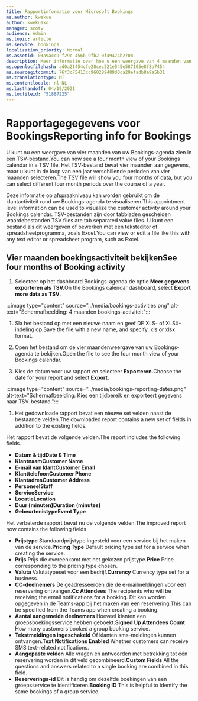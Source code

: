 ```yaml
---
title: Rapportinformatie voor Microsoft Bookings
ms.author: kwekua
author: kwekuako
manager: scotv
audience: Admin
ms.topic: article
ms.service: bookings
localization_priority: Normal
ms.assetid: 03a9acc9-f29c-456b-9fb2-0f49474b2708
description: Meer informatie over hoe u een weergave van 4 maanden van uw Bookings-activiteit kunt zien
ms.openlocfilehash: ad0a21454cfe28cec521e545e587105e8f8a7454
ms.sourcegitcommit: 76f3c75413cc960289489d0ca29efadb8a9a5b31
ms.translationtype: MT
ms.contentlocale: nl-NL
ms.lasthandoff: 04/19/2021
ms.locfileid: "51887225"
---
```

# <a name="reporting-info-for-bookings"></a><span data-ttu-id="c5d1c-103">Rapportagegegevens voor Bookings</span><span class="sxs-lookup"><span data-stu-id="c5d1c-103">Reporting info for Bookings</span></span>

<span data-ttu-id="c5d1c-104">U kunt nu een weergave van vier maanden van uw Bookings-agenda zien in een TSV-bestand.</span><span class="sxs-lookup"><span data-stu-id="c5d1c-104">You can now see a four month view of your Bookings calendar in a TSV file.</span></span> <span data-ttu-id="c5d1c-105">Het TSV-bestand bevat vier maanden aan gegevens, maar u kunt in de loop van een jaar verschillende perioden van vier maanden selecteren.</span><span class="sxs-lookup"><span data-stu-id="c5d1c-105">The TSV file will show you four months of data, but you can select different four month periods over the course of a year.</span></span>

<span data-ttu-id="c5d1c-106">Deze informatie op afspraakniveau kan worden gebruikt om de klantactiviteit rond uw Bookings-agenda te visualiseren.</span><span class="sxs-lookup"><span data-stu-id="c5d1c-106">This appointment level information can be used to visualize the customer activity around your Bookings calendar.</span></span> <span data-ttu-id="c5d1c-107">TSV-bestanden zijn door tabbladen gescheiden waardebestanden.</span><span class="sxs-lookup"><span data-stu-id="c5d1c-107">TSV files are tab separated value files.</span></span> <span data-ttu-id="c5d1c-108">U kunt een bestand als dit weergeven of bewerken met een teksteditor of spreadsheetprogramma, zoals Excel.</span><span class="sxs-lookup"><span data-stu-id="c5d1c-108">You can view or edit a file like this with any text editor or spreadsheet program, such as Excel.</span></span>

## <a name="see-four-months-of-booking-activity"></a><span data-ttu-id="c5d1c-109">Vier maanden boekingsactiviteit bekijken</span><span class="sxs-lookup"><span data-stu-id="c5d1c-109">See four months of Booking activity</span></span>

1. <span data-ttu-id="c5d1c-110">Selecteer op het dashboard Bookings-agenda de optie **Meer gegevens exporteren als TSV.**</span><span class="sxs-lookup"><span data-stu-id="c5d1c-110">On the Bookings calendar dashboard, select **Export more data as TSV**.</span></span>

:::image type="content" source="../media/bookings-activities.png" alt-text="Schermafbeelding: 4 maanden bookings-activiteit":::

1. <span data-ttu-id="c5d1c-112">Sla het bestand op met een nieuwe naam en geef DE XLS- of XLSX-indeling op.</span><span class="sxs-lookup"><span data-stu-id="c5d1c-112">Save the file with a new name, and specify .xls or xlsx format.</span></span>

1. <span data-ttu-id="c5d1c-113">Open het bestand om de vier maandenweergave van uw Bookings-agenda te bekijken.</span><span class="sxs-lookup"><span data-stu-id="c5d1c-113">Open the file to see the four month view of your Bookings calendar.</span></span>

1. <span data-ttu-id="c5d1c-114">Kies de datum voor uw rapport en selecteer **Exporteren.**</span><span class="sxs-lookup"><span data-stu-id="c5d1c-114">Choose the date for your report and select **Export**.</span></span>

:::image type="content" source="../media/bookings-reporting-dates.png" alt-text="Schermafbeelding: Kies een tijdbereik en exporteert gegevens naar TSV-bestand.":::

1. <span data-ttu-id="c5d1c-116">Het gedownloade rapport bevat een nieuwe set velden naast de bestaande velden.</span><span class="sxs-lookup"><span data-stu-id="c5d1c-116">The downloaded report contains a new set of fields in addition to the existing fields.</span></span>

<span data-ttu-id="c5d1c-117">Het rapport bevat de volgende velden.</span><span class="sxs-lookup"><span data-stu-id="c5d1c-117">The report includes the following fields.</span></span>

 - <span data-ttu-id="c5d1c-118">**Datum & tijd**</span><span class="sxs-lookup"><span data-stu-id="c5d1c-118">**Date & Time**</span></span>
- <span data-ttu-id="c5d1c-119">**Klantnaam**</span><span class="sxs-lookup"><span data-stu-id="c5d1c-119">**Customer Name**</span></span>
- <span data-ttu-id="c5d1c-120">**E-mail van klant**</span><span class="sxs-lookup"><span data-stu-id="c5d1c-120">**Customer Email**</span></span>
- <span data-ttu-id="c5d1c-121">**Klanttelefoon**</span><span class="sxs-lookup"><span data-stu-id="c5d1c-121">**Customer Phone**</span></span>
- <span data-ttu-id="c5d1c-122">**Klantadres**</span><span class="sxs-lookup"><span data-stu-id="c5d1c-122">**Customer Address**</span></span>
- <span data-ttu-id="c5d1c-123">**Personeel**</span><span class="sxs-lookup"><span data-stu-id="c5d1c-123">**Staff**</span></span>
- <span data-ttu-id="c5d1c-124">**Service**</span><span class="sxs-lookup"><span data-stu-id="c5d1c-124">**Service**</span></span>
- <span data-ttu-id="c5d1c-125">**Locatie**</span><span class="sxs-lookup"><span data-stu-id="c5d1c-125">**Location**</span></span>
- <span data-ttu-id="c5d1c-126">**Duur (minuten)**</span><span class="sxs-lookup"><span data-stu-id="c5d1c-126">**Duration (minutes)**</span></span>
- <span data-ttu-id="c5d1c-127">**Gebeurtenistype**</span><span class="sxs-lookup"><span data-stu-id="c5d1c-127">**Event Type**</span></span>

<span data-ttu-id="c5d1c-128">Het verbeterde rapport bevat nu de volgende velden.</span><span class="sxs-lookup"><span data-stu-id="c5d1c-128">The improved report now contains the following fields.</span></span>

- <span data-ttu-id="c5d1c-129">**Prijstype**   Standaardprijstype ingesteld voor een service bij het maken van de service.</span><span class="sxs-lookup"><span data-stu-id="c5d1c-129">**Pricing Type**   Default pricing type set for a service when creating the service.</span></span>
- <span data-ttu-id="c5d1c-130">**Prijs**   Prijs die overeenkomt met het gekozen prijstype.</span><span class="sxs-lookup"><span data-stu-id="c5d1c-130">**Price**   Price corresponding to the pricing type chosen.</span></span>
- <span data-ttu-id="c5d1c-131">**Valuta**   Valutatypeset voor een bedrijf.</span><span class="sxs-lookup"><span data-stu-id="c5d1c-131">**Currency**   Currency type set for a business.</span></span>
- <span data-ttu-id="c5d1c-132">**CC-deelnemers**   De geadresseerden die de e-mailmeldingen voor een reservering ontvangen.</span><span class="sxs-lookup"><span data-stu-id="c5d1c-132">**Cc Attendees**   The recipients who will be receiving the email notifications for a booking.</span></span> <span data-ttu-id="c5d1c-133">Dit kan worden opgegeven in de Teams-app bij het maken van een reservering.</span><span class="sxs-lookup"><span data-stu-id="c5d1c-133">This can be specified from the Teams app when creating a booking.</span></span>
- <span data-ttu-id="c5d1c-134">**Aantal aangemelde deelnemers**   Hoeveel klanten een groepsboekingsservice hebben geboekt.</span><span class="sxs-lookup"><span data-stu-id="c5d1c-134">**Signed Up Attendees Count**   How many customers booked a group booking service.</span></span>
- <span data-ttu-id="c5d1c-135">**Tekstmeldingen ingeschakeld**   Of klanten sms-meldingen kunnen ontvangen.</span><span class="sxs-lookup"><span data-stu-id="c5d1c-135">**Text Notifications Enabled**   Whether customers can receive SMS text-related notifications.</span></span>
- <span data-ttu-id="c5d1c-136">**Aangepaste velden**   Alle vragen en antwoorden met betrekking tot één reservering worden in dit veld gecombineerd.</span><span class="sxs-lookup"><span data-stu-id="c5d1c-136">**Custom Fields**   All the questions and answers related to a single booking are combined in this field.</span></span>
- <span data-ttu-id="c5d1c-137">**Reserverings-id**   Dit is handig om dezelfde boekingen van een groepsservice te identificeren.</span><span class="sxs-lookup"><span data-stu-id="c5d1c-137">**Booking ID**   This is helpful to identify the same bookings of a group service.</span></span>

